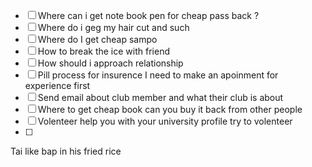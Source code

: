 - [ ]  Where can i get note book pen for cheap pass back ? 
- [ ] Where do i geg my hair cut and such 
- [ ] Where do I get cheap sampo 
- [ ] How to break the ice with friend 
- [ ] How should i approach relationship 
- [ ] Pill process for insurence I need to make an apoinment for experience first 
- [ ] Send email about club member and what their club is about 
- [ ] Where to get cheap book can you buy it back from other people 
- [ ] Volenteer help you with your university profile try to volenteer 
- [ ] 



Tai like bap in his fried rice 